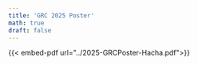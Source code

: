 ```yaml
---
title: 'GRC 2025 Poster'
math: true
draft: false
---
```


{{< embed-pdf url="../2025-GRCPoster-Hacha.pdf">}}